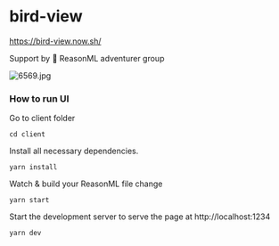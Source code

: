 # bird-view
https://bird-view.now.sh/

Support by 🐪 ReasonML adventurer group

![6569.jpg](https://assets-natgeotv.fnghub.com/POD/6569.jpg)

### How to run UI

Go to client folder

```
cd client
```

Install all necessary dependencies.

```
yarn install
```

Watch & build your ReasonML file change

```
yarn start
```

Start the development server to serve the page at http://localhost:1234


```
yarn dev
```

